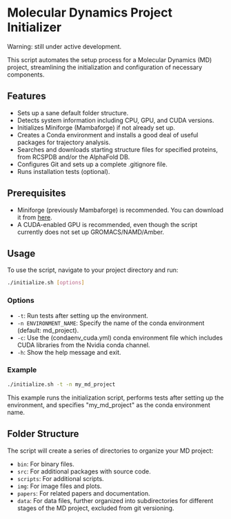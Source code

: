 # Molecular Dynamics Project Initializer

Warning: still under active development.

This script automates the setup process for a Molecular Dynamics (MD) project, streamlining the initialization and configuration of necessary components.

## Features
- Sets up a sane default folder structure.
- Detects system information including CPU, GPU, and CUDA versions.
- Initializes Miniforge (Mambaforge) if not already set up.
- Creates a Conda environment and installs a good deal of useful packages for trajectory analysis.
- Searches and downloads starting structure files for specified proteins, from RCSPDB and/or the AlphaFold DB.
- Configures Git and sets up a complete .gitignore file.
- Runs installation tests (optional).

## Prerequisites
- Miniforge (previously Mambaforge) is recommended. You can download it from [here](https://github.com/conda-forge/miniforge#mambaforge).
- A CUDA-enabled GPU is recommended, even though the script currently does not set up GROMACS/NAMD/Amber.

## Usage
To use the script, navigate to your project directory and run:

```bash
./initialize.sh [options]
```

### Options

- `-t`: Run tests after setting up the environment.
- `-n ENVIRONMENT_NAME`: Specify the name of the conda environment (default: md_project).
- `-c`: Use the (condaenv_cuda.yml) conda environment file which includes CUDA libraries from the Nvidia conda channel.
- `-h`: Show the help message and exit.


### Example

```bash
./initialize.sh -t -n my_md_project
```

This example runs the initialization script, performs tests after setting up the environment, and specifies "my_md_project" as the conda environment name.

## Folder Structure

The script will create a series of directories to organize your MD project:

- `bin`: For binary files.
- `src`: For additional packages with source code.
- `scripts`: For additional scripts.
- `img`: For image files and plots.
- `papers`: For related papers and documentation.
- `data`: For data files, further organized into subdirectories for different stages of the MD project, excluded from git versioning.

